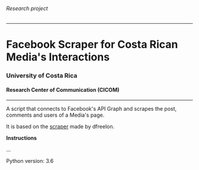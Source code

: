 
###### Research project
---
# Facebook Scraper for Costa Rican Media's Interactions 
### University of Costa Rica
#### Research Center of Communication (CICOM)
---

A script that connects to Facebook's API Graph and scrapes the post, comments and users of a Media's page.

It is based on the [scraper](https://github.com/johnsban16/fb_scrape_public/blob/master/README.md) made by dfreelon. 

**Instructions**

...

Python version: 3.6
